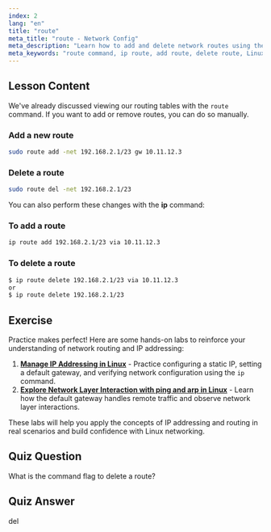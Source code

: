```yaml
---
index: 2
lang: "en"
title: "route"
meta_title: "route - Network Config"
meta_description: "Learn how to add and delete network routes using the Linux route and ip commands. Understand routing table management for beginners and intermediate users."
meta_keywords: "route command, ip route, add route, delete route, Linux networking, routing table, Linux tutorial, beginner guide"
---
```


## Lesson Content

We've already discussed viewing our routing tables with the `route` command. If you want to add or remove routes, you can do so manually.

### Add a new route

```bash
sudo route add -net 192.168.2.1/23 gw 10.11.12.3
```

### Delete a route

```bash
sudo route del -net 192.168.2.1/23
```

You can also perform these changes with the **ip** command:

### To add a route

```bash
ip route add 192.168.2.1/23 via 10.11.12.3
```

### To delete a route

```bash
$ ip route delete 192.168.2.1/23 via 10.11.12.3
or
$ ip route delete 192.168.2.1/23
```

## Exercise

Practice makes perfect! Here are some hands-on labs to reinforce your understanding of network routing and IP addressing:

1. **[Manage IP Addressing in Linux](https://labex.io/labs/comptia-manage-ip-addressing-in-linux-592736)** - Practice configuring a static IP, setting a default gateway, and verifying network configuration using the `ip` command.
2. **[Explore Network Layer Interaction with ping and arp in Linux](https://labex.io/labs/comptia-explore-network-layer-interaction-with-ping-and-arp-in-linux-592746)** - Learn how the default gateway handles remote traffic and observe network layer interactions.

These labs will help you apply the concepts of IP addressing and routing in real scenarios and build confidence with Linux networking.

## Quiz Question

What is the command flag to delete a route?

## Quiz Answer

del
